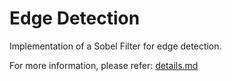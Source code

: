 Edge Detection
======================

Implementation of a Sobel Filter for edge detection.


For more information, please refer: [details.md][]

[details.md]: details.md

